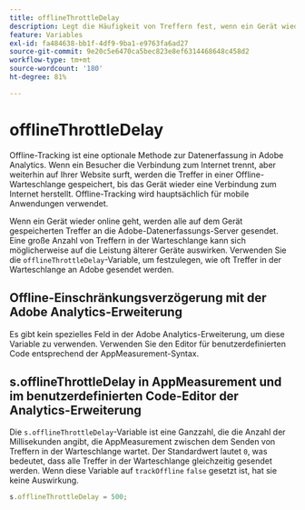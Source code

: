 ```yaml
---
title: offlineThrottleDelay
description: Legt die Häufigkeit von Treffern fest, wenn ein Gerät wieder online geht.
feature: Variables
exl-id: fa484638-bb1f-4df9-9ba1-e9763fa6ad27
source-git-commit: 9e20c5e6470ca5bec823e8ef6314468648c458d2
workflow-type: tm+mt
source-wordcount: '180'
ht-degree: 81%

---
```


# offlineThrottleDelay

Offline-Tracking ist eine optionale Methode zur Datenerfassung in Adobe Analytics. Wenn ein Besucher die Verbindung zum Internet trennt, aber weiterhin auf Ihrer Website surft, werden die Treffer in einer Offline-Warteschlange gespeichert, bis das Gerät wieder eine Verbindung zum Internet herstellt. Offline-Tracking wird hauptsächlich für mobile Anwendungen verwendet.

Wenn ein Gerät wieder online geht, werden alle auf dem Gerät gespeicherten Treffer an die Adobe-Datenerfassungs-Server gesendet. Eine große Anzahl von Treffern in der Warteschlange kann sich möglicherweise auf die Leistung älterer Geräte auswirken. Verwenden Sie die `offlineThrottleDelay`-Variable, um festzulegen, wie oft Treffer in der Warteschlange an Adobe gesendet werden.

## Offline-Einschränkungsverzögerung mit der Adobe Analytics-Erweiterung

Es gibt kein spezielles Feld in der Adobe Analytics-Erweiterung, um diese Variable zu verwenden. Verwenden Sie den Editor für benutzerdefinierten Code entsprechend der AppMeasurement-Syntax.

## s.offlineThrottleDelay in AppMeasurement und im benutzerdefinierten Code-Editor der Analytics-Erweiterung

Die `s.offlineThrottleDelay`-Variable ist eine Ganzzahl, die die Anzahl der Millisekunden angibt, die AppMeasurement zwischen dem Senden von Treffern in der Warteschlange wartet. Der Standardwert lautet `0`, was bedeutet, dass alle Treffer in der Warteschlange gleichzeitig gesendet werden. Wenn diese Variable auf `trackOffline` `false` gesetzt ist, hat sie keine Auswirkung.

```js
s.offlineThrottleDelay = 500;
```
